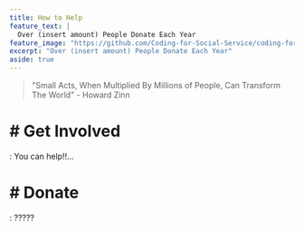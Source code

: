 ```yaml
---
title: How to Help
feature_text: |
  Over (insert amount) People Donate Each Year
feature_image: "https://github.com/Coding-for-Social-Service/coding-for-social-service.github.io/blob/master/assets/images/Brent-Parade-copy.jpg?raw=true"
excerpt: "Over (insert amount) People Donate Each Year"
aside: true
---
```

> "Small Acts, When Multiplied By Millions of People, Can Transform The World" - Howard Zinn





# # **Get Involved**
: You can help!!... 

# # **Donate**
: ?????



















